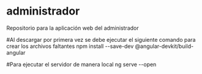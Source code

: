 # administrador
Repositorio para la aplicación web del administrador

#Al descargar por primera vez se debe ejecutar el siguiente comando para crear los archivos faltantes 
npm install --save-dev @angular-devkit/build-angular

#Para ejecutar el servidor de manera local
ng serve --open
